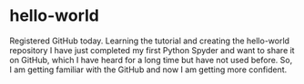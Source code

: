 # hello-world
Registered GitHub today. Learning the tutorial and creating the hello-world repository
I have just completed my first Python Spyder and want to share it on GitHub, which I have heard for a long time but have not used before.
So, I am getting familiar with the GitHub and now I am getting more confident.
